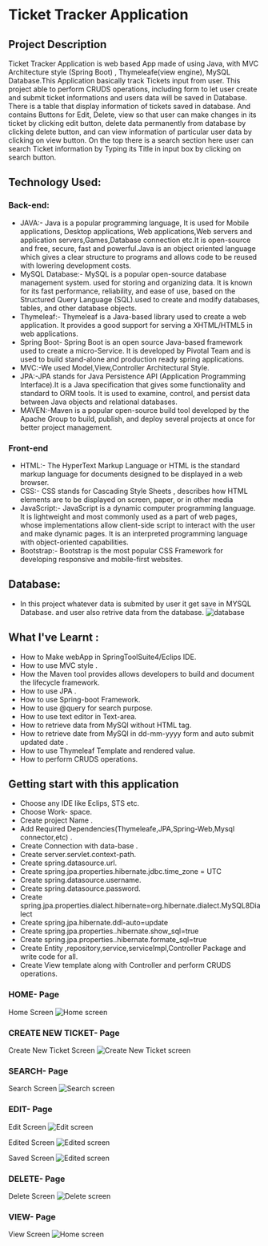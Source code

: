 # Ticket Tracker Application

## Project Description

Ticket Tracker Application is web based App made of using Java, with MVC Architecture style (Spring Boot) , Thymeleafe(view engine), MySQL Database.This Application basically track Tickets input from user. This project able to perform CRUDS operations, including form to let user create and submit ticket informations and users data will be saved in Database. There is a table that display information of tickets saved in database. And contains Buttons for Edit, Delete, view so that user can make changes in its ticket by clicking edit button, delete data permanently from database by clicking delete button, and can view information of particular user data by clicking on view button. On the top there is a search section here user can search Ticket information by Typing its Title in input box by clicking on search button.


## Technology Used:

### Back-end:
- JAVA:- Java is a popular programming language, It is used for Mobile applications, Desktop applications, Web applications,Web servers and application servers,Games,Database connection etc.It is open-source and free, secure, fast and powerful.Java is an object oriented language which gives a clear structure to programs and allows code to be reused with lowering development costs.
- MySQL Database:- MySQL is a popular open-source database management system. used for storing and organizing data. It is known for its fast performance, reliability, and ease of use, based on the Structured Query Language (SQL).used to create and modify databases, tables, and other database objects.
- Thymeleaf:- Thymeleaf is a Java-based library used to create a web application. It provides a good support for serving a XHTML/HTML5 in web applications. 
- Spring Boot- Spring Boot is an open source Java-based framework used to create a micro-Service. It is developed by Pivotal Team and is used to build stand-alone and production ready spring applications.
- MVC:-We used Model,View,Controller Architectural Style.
- JPA:-JPA stands for Java Persistence API (Application Programming Interface).It is a Java specification that gives some functionality and standard to ORM tools. It is used to examine, control, and persist data between Java objects and relational databases.
- MAVEN:-Maven is a popular open-source build tool developed by the Apache Group to build, publish, and deploy several projects at once for better project management.
### Front-end
- HTML:- The HyperText Markup Language or HTML is the standard markup language for documents designed to be displayed in a web browser.
- CSS:- CSS stands for Cascading Style Sheets , describes how HTML elements are to be displayed on screen, paper, or in other media
- JavaScript:- JavaScript is a dynamic computer programming language. It is lightweight and most commonly used as a part of web pages, whose implementations allow client-side script to interact with the user and make dynamic pages. It is an interpreted programming language with object-oriented capabilities.
- Bootstrap:- Bootstrap is the most popular CSS Framework for developing responsive and mobile-first websites.

## Database:

- In this project whatever data is submited by user it get save in MYSQL Database. and user also retrive data from the database.
![database](ReadmeImages/database.png)

## What I've Learnt : 
- How to Make webApp in SpringToolSuite4/Eclips IDE.
- How to use MVC style .
- How the Maven tool provides allows developers to build and document the lifecycle framework.
- How to use JPA .
- How to use Spring-boot Framework. 
- How to use @query for search purpose.
- How to use text editor in Text-area.
- How to retrieve data from MySQl without HTML tag.
- How to retrieve date from MySQl in dd-mm-yyyy form and auto submit updated date .
- How to use Thymeleaf Template and rendered value.
- How to perform CRUDS operations.


## Getting start with this application

- Choose any IDE like Eclips, STS etc.
- Choose Work- space.
- Create project Name .
- Add Required Dependencies(Thymeleafe,JPA,Spring-Web,Mysql connector,etc) .
- Create Connection with data-base .
- Create server.servlet.context-path.
- Create spring.datasource.url.
- Create spring.jpa.properties.hibernate.jdbc.time_zone = UTC
- Create spring.datasource.username.
- Create spring.datasource.password.
- Create spring.jpa.properties.dialect.hibernate=org.hibernate.dialect.MySQL8Dialect
- Create spring.jpa.hibernate.ddl-auto=update
- Create spring.jpa.properties..hibernate.show_sql=true
- Create spring.jpa.properties..hibernate.formate_sql=true
- Create Entity ,repository,service,serviceImpl,Controller Package and write code for all.
- Create View template along with Controller and perform CRUDS operations.

### HOME- Page

Home Screen
![Home screen](ReadmeImages/table.png)


### CREATE NEW TICKET- Page

Create New Ticket Screen
![Create New Ticket screen](ReadmeImages/create.png)


### SEARCH- Page

Search Screen
![Search screen](ReadmeImages/search.png)

### EDIT- Page

Edit Screen
![Edit screen](ReadmeImages/edit.png)

Edited Screen
![Edited screen](ReadmeImages/editedTable.png)

Saved Screen
![Edited screen](ReadmeImages/savedTicket.png)
### DELETE- Page

Delete Screen
![Delete screen](ReadmeImages/delete.png)


### VIEW- Page

View Screen
![Home screen](ReadmeImages/view.png)